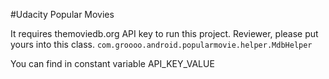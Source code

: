 #Udacity Popular Movies

It requires themoviedb.org API key to run this project. Reviewer, please put yours into this class.
``com.groooo.android.popularmovie.helper.MdbHelper``

You can find in constant variable API_KEY_VALUE